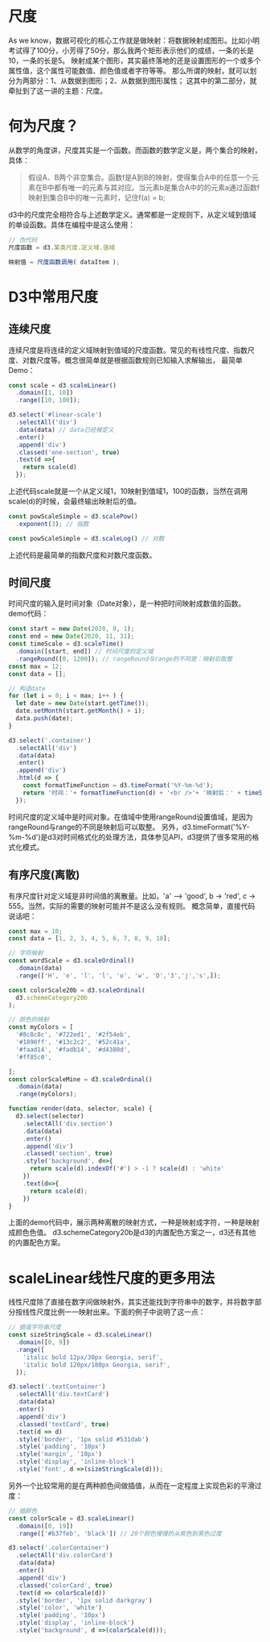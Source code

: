# 尺度
As we know，数据可视化的核心工作就是做映射：将数据映射成图形。比如小明考试得了100分，小芳得了50分，那么我两个矩形表示他们的成绩，一条的长是10，一条的长是5。
映射成某个图形，其实最终落地的还是设置图形的一个或多个属性值，这个属性可能数值、颜色值或者字符等等。
那么所谓的映射，就可以划分为两部分：1、从数据到图形；2、从数据到图形属性；
这其中的第二部分，就牵扯到了这一讲的主题：尺度。

# 何为尺度？
从数学的角度讲，尺度其实是一个函数。而函数的数学定义是，两个集合的映射，具体：

> 假设A、B两个非空集合。函数f是A到B的映射，使得集合A中的任意一个元素在B中都有唯一的元素与其对应。当元素b是集合A中的的元素a通过函数f映射到集合B中的唯一元素时，记住f(a) = b;

d3中的尺度完全相符合与上述数学定义。通常都是一定规则下，从定义域到值域的单设函数。具体在编程中是这么使用：
```js
// 伪代码
尺度函数 = d3.某类尺度.定义域.值域

映射值 = 尺度函数调用( dataItem );
```

# D3中常用尺度
## 连续尺度
连续尺度是将连续的定义域映射到值域的尺度函数。常见的有线性尺度、指数尺度、对数尺度等。概念很简单就是根据函数规则已知输入求解输出， 最简单Demo：
```js
const scale = d3.scaleLinear()
  .domain([1, 10])
  .range([10, 100]);

d3.select('#linear-scale')
  .selectAll('div')
  .data(data) // data已经被定义
  .enter()
  .append('div')
  .classed('one-section', true)
  .text(d =>{
    return scale(d)
  });

```
上述代码scale就是一个从定义域1，10映射到值域1，100的函数，当然在调用scale(d)的时候，会最终输出映射后的值。

```js
const powScaleSimple = d3.scalePow()
  .exponent(3); // 指数

const powScaleSimple = d3.scaleLog() // 对数

```
上述代码是最简单的指数尺度和对数尺度函数。

## 时间尺度
时间尺度的输入是时间对象（Date对象），是一种把时间映射成数值的函数。demo代码：

```js
const start = new Date(2020, 0, 1);
const end = new Date(2020, 11, 31);
const timeScale = d3.scaleTime()
  .domain([start, end]) // 时间尺度的定义域
  .rangeRound([0, 1200]); // rangeRound与range的不同是：映射后取整
const max = 12;
const data = [];

// 构造date
for (let i = 0; i < max; i++ ) {
  let date = new Date(start.getTime());
  date.setMonth(start.getMonth() + i);
  data.push(date);
}

d3.select('.container')
  .selectAll('div')
  .data(data)
  .enter()
  .append('div')
  .html(d => {
    const formatTimeFunction = d3.timeFormat('%Y-%m-%d');
    return '时间：'+ formatTimeFunction(d) + '<br />'+ '映射后：' + timeScale(d) + '<br />' + '<br />';
  });

```
时间尺度的定义域中是时间对象。在值域中使用rangeRound设置值域，是因为rangeRound与range的不同是映射后可以取整。
另外，d3.timeFormat('%Y-%m-%d')是d3对时间格式化的处理方法，具体参见API，d3提供了很多常用的格式化模式。

## 有序尺度(离散)
有序尺度针对定义域是非时间值的离散量。比如，'a' —> 'good', b -> 'red', c -> 555。当然，实际的需要的映射可能并不是这么没有规则。
概念简单，直接代码说话吧：
```js
const max = 10;
const data = [1, 2, 3, 4, 5, 6, 7, 8, 9, 10];

// 字符映射
const wordScale = d3.scaleOrdinal()
  .domain(data)
  .range(['H', 'e', 'l', 'l', 'o', 'w', 'D','3','j','s',]);

const colorScale20b = d3.scaleOrdinal(
  d3.schemeCategory20b
);

// 颜色的映射
const myColors = [
  '#8c8c8c', '#722ed1', '#2f54eb',
  '#1890ff', '#13c2c2', '#52c41a',
  '#faad14', '#fadb14', '#d4380d',
  '#ff85c0', 

];
const colorScaleMine = d3.scaleOrdinal()
  .domain(data)
  .range(myColors);

function render(data, selector, scale) {
  d3.select(selector)
    .selectAll('div.section')
    .data(data)
    .enter()
    .append('div')
    .classed('section', true)
    .style('background', d=>{
      return scale(d).indexOf('#') > -1 ? scale(d) : 'white'
    })
    .text(d=>{
      return scale(d);
    })
}

```
上面的demo代码中，展示两种离散的映射方式，一种是映射成字符，一种是映射成颜色色值。
d3.schemeCategory20b是d3的内置配色方案之一，d3还有其他的内置配色方案。

# scaleLinear线性尺度的更多用法
线性尺度除了直接在数字间做映射外，其实还能找到字符串中的数字，并将数字部分按线性尺度比例一一映射出来。下面的例子中说明了这一点：
```js
// 插值字符串尺度
const sizeStringScale = d3.scaleLinear()
  .domain([0, 9])
  .range([
    'italic bold 12px/30px Georgia, serif',
    'italic bold 120px/180px Georgia, serif',
  ]);

d3.select('.textContainer')
  .selectAll('div.textCard')
  .data(data)
  .enter()
  .append('div')
  .classed('textCard', true)
  .text(d => d)
  .style('border', '1px solid #531dab')
  .style('padding', '10px')
  .style('margin', '10px')
  .style('display', 'inline-block')
  .style('font', d =>(sizeStringScale(d)));

```

另外一个比较常用的是在两种颜色间做插值，从而在一定程度上实现色彩的平滑过度：
```js
// 插颜色
const colorScale = d3.scaleLinear()
  .domain([0, 19])
  .range(['#b37feb', 'black']) // 20个颜色慢慢的从紫色到黑色过度

d3.select('.colorContainer')
  .selectAll('div.colorCard')
  .data(data)
  .enter()
  .append('div')
  .classed('colorCard', true)
  .text(d => colorScale(d))
  .style('border', '1px solid darkgray')
  .style('color', 'white')
  .style('padding', '10px')
  .style('display', 'inline-block')
  .style('background', d =>(colorScale(d)));


```

